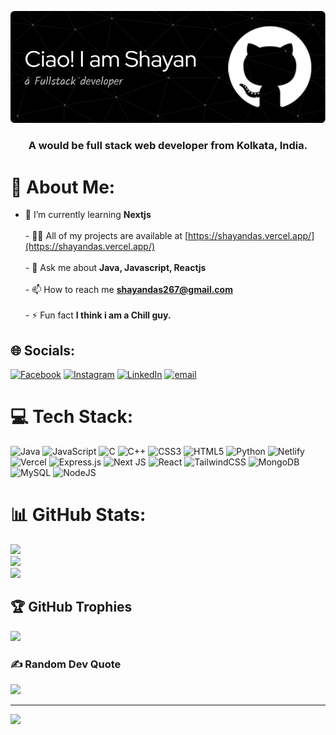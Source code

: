 ![MasterHead](https://github.com/shayanCR07/shayanCR07/blob/b86a594426ebfa7146ba6ab200af68767ba6f7a2/github-header-image.png)
<h3 align="center">A would be full stack web developer from Kolkata, India.</h3>

# 💫 About Me:
- 🌱 I’m currently learning **Nextjs**<br><br>- 👨‍💻 All of my projects are available at [https://shayandas.vercel.app/](https://shayandas.vercel.app/)<br><br>- 💬 Ask me about **Java, Javascript, Reactjs**<br><br>- 📫 How to reach me **shayandas267@gmail.com**<br><br>- ⚡ Fun fact **I think i am a Chill guy.**<br>


## 🌐 Socials:
[![Facebook](https://img.shields.io/badge/Facebook-%231877F2.svg?logo=Facebook&logoColor=white)](https://facebook.com/https://www.facebook.com/shayan.das.3304) [![Instagram](https://img.shields.io/badge/Instagram-%23E4405F.svg?logo=Instagram&logoColor=white)](https://instagram.com/https://www.instagram.com/ig.shayan7/) [![LinkedIn](https://img.shields.io/badge/LinkedIn-%230077B5.svg?logo=linkedin&logoColor=white)](https://linkedin.com/in/https://www.linkedin.com/in/shayan-das-679a78274/) [![email](https://img.shields.io/badge/Email-D14836?logo=gmail&logoColor=white)](mailto:shayandas267@gmail.com) 

# 💻 Tech Stack:
![Java](https://img.shields.io/badge/java-%23ED8B00.svg?style=for-the-badge&logo=openjdk&logoColor=white) ![JavaScript](https://img.shields.io/badge/javascript-%23323330.svg?style=for-the-badge&logo=javascript&logoColor=%23F7DF1E) ![C](https://img.shields.io/badge/c-%2300599C.svg?style=for-the-badge&logo=c&logoColor=white) ![C++](https://img.shields.io/badge/c++-%2300599C.svg?style=for-the-badge&logo=c%2B%2B&logoColor=white) ![CSS3](https://img.shields.io/badge/css3-%231572B6.svg?style=for-the-badge&logo=css3&logoColor=white) ![HTML5](https://img.shields.io/badge/html5-%23E34F26.svg?style=for-the-badge&logo=html5&logoColor=white) ![Python](https://img.shields.io/badge/python-3670A0?style=for-the-badge&logo=python&logoColor=ffdd54) ![Netlify](https://img.shields.io/badge/netlify-%23000000.svg?style=for-the-badge&logo=netlify&logoColor=#00C7B7) ![Vercel](https://img.shields.io/badge/vercel-%23000000.svg?style=for-the-badge&logo=vercel&logoColor=white) ![Express.js](https://img.shields.io/badge/express.js-%23404d59.svg?style=for-the-badge&logo=express&logoColor=%2361DAFB) ![Next JS](https://img.shields.io/badge/Next-black?style=for-the-badge&logo=next.js&logoColor=white) ![React](https://img.shields.io/badge/react-%2320232a.svg?style=for-the-badge&logo=react&logoColor=%2361DAFB) ![TailwindCSS](https://img.shields.io/badge/tailwindcss-%2338B2AC.svg?style=for-the-badge&logo=tailwind-css&logoColor=white) ![MongoDB](https://img.shields.io/badge/MongoDB-%234ea94b.svg?style=for-the-badge&logo=mongodb&logoColor=white) ![MySQL](https://img.shields.io/badge/mysql-4479A1.svg?style=for-the-badge&logo=mysql&logoColor=white) ![NodeJS](https://img.shields.io/badge/node.js-6DA55F?style=for-the-badge&logo=node.js&logoColor=white)
# 📊 GitHub Stats:
![](https://github-readme-stats.vercel.app/api?username=shayanCR07&theme=dracula&hide_border=false&include_all_commits=false&count_private=false)<br/>
![](https://nirzak-streak-stats.vercel.app/?user=shayanCR07&theme=dracula&hide_border=false)<br/>
![](https://github-readme-stats.vercel.app/api/top-langs/?username=shayanCR07&theme=dracula&hide_border=false&include_all_commits=false&count_private=false&layout=compact)

## 🏆 GitHub Trophies
![](https://github-profile-trophy.vercel.app/?username=shayanCR07&theme=radical&no-frame=false&no-bg=true&margin-w=4)

### ✍️ Random Dev Quote
![](https://quotes-github-readme.vercel.app/api?type=horizontal&theme=radical)

---
[![](https://visitcount.itsvg.in/api?id=shayanCR07&icon=9&color=0)](https://visitcount.itsvg.in)

<!-- Proudly created with GPRM ( https://gprm.itsvg.in ) -->
